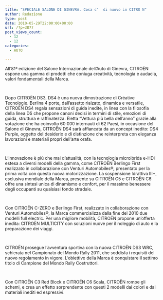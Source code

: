 ```yaml
---
title: "SPECIALE SALONE DI GINEVRA. Cosa c'  di nuovo in CITRO N"
author: Redazione
type: post
date: 2010-05-29T22:00:00+00:00
url: /?p=3877
post_views_count:
  - 12
  - 12
categories:
  - AUTO

---
```

All&rsquo;81&ordf; edizione del Salone Internazionale dell&rsquo;Auto di Ginevra, CITRO&Euml;N espone una gamma di prodotti che coniuga creativit&agrave;, tecnologia e audacia, valori fondamentali della Marca.

&nbsp;

Dopo CITRO&Euml;N DS3, DS4 &egrave; una nuova dimostrazione di Cr&eacute;ative Tecnologie. Berlina 4 porte, dall&rsquo;assetto rialzato, dinamica e versatile, CITRO&Euml;N DS4 regala sensazioni di guida inedite, in linea con la filosofia della linea DS che propone canoni decisi in termini di stile, emozioni di guida, struttura e raffinatezza. Eletta &ldquo;Vettura pi&ugrave; bella dell&rsquo;anno&rdquo; grazie alla votazione che ha coinvolto 60 000 internauti di 62 Paesi, in occasione del Salone di Ginevra, CITRO&Euml;N DS4 sar&agrave; affiancata da un concept inedito: DS4 Purple, oggetto del desiderio e di distinzione che reinterpreta con eleganza lavorazioni e materiali propri dell&rsquo;arte orafa.

&nbsp;

L&rsquo;innovazione &egrave; pi&ugrave; che mai d&rsquo;attualit&agrave;, con la tecnologia microibrida e-HDi estesa a diversi modelli della gamma, come CITRO&Euml;N Berlingo First realizzato in collaborazione con Venturi Automobiles&reg;, presentato per la prima volta con questa nuova motorizzazione. La sospensione Idrattiva III+, esclusiva mondiale della Marca, presente su CITRO&Euml;N C5 e CITRO&Euml;N C6 offre una sintesi unica di dinamismo e confort, per il massimo benessere degli occupanti su qualsiasi fondo stradale.

&nbsp;

Con CITRO&Euml;N C-ZERO e Berlingo First, realizzato in collaborazione con Venturi Automobiles&reg;, la Marca commercializza dalla fine del 2010 due modelli full electric. Per una migliore mobilit&agrave;, CITRO&Euml;N propone un&rsquo;offerta inedita: CITRO&Euml;N MULTICITY con soluzioni nuove per il noleggio di auto e la preparazione dei viaggi.

&nbsp;

CITRO&Euml;N prosegue l&rsquo;avventura sportiva con la nuova CITRO&Euml;N DS3 WRC, schierata nel Campionato del Mondo Rally 2011, che soddisfa i requisiti del nuovo regolamento in vigore. L&rsquo;obiettivo della Marca &egrave; conquistare il settimo titolo di Campione del Mondo Rally Costruttori.

&nbsp;

Con CITRO&Euml;N C3 Red Block e CITRO&Euml;N C6 Scala, CITRO&Euml;N rompe gli schemi, e crea un effetto sorprendente con questi 2 modelli dai colori e dai materiali inediti ed espressivi.  
&nbsp;